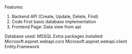 Features:
1. Backend API (Create, Update, Delete, Find)
2. Code First basis database implementation
3. Frontend Page: Data view from api

Database used: MSSQL
Extra packages installed: Microsoft.aspnet.webapi.cors Microsoft.aspnet.webapi.client Entity.Framework
